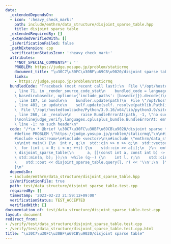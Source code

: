 ```yaml
---
data:
  _extendedDependsOn:
  - icon: ':heavy_check_mark:'
    path: include/emthrm/data_structure/disjoint_sparse_table.hpp
    title: disjoint sparse table
  _extendedRequiredBy: []
  _extendedVerifiedWith: []
  _isVerificationFailed: false
  _pathExtension: cpp
  _verificationStatusIcon: ':heavy_check_mark:'
  attributes:
    '*NOT_SPECIAL_COMMENTS*': ''
    PROBLEM: https://judge.yosupo.jp/problem/staticrmq
    document_title: "\u30C7\u30FC\u30BF\u69CB\u9020/disjoint sparse table"
    links:
    - https://judge.yosupo.jp/problem/staticrmq
  bundledCode: "Traceback (most recent call last):\n  File \"/opt/hostedtoolcache/Python/3.9.16/x64/lib/python3.9/site-packages/onlinejudge_verify/documentation/build.py\"\
    , line 71, in _render_source_code_stat\n    bundled_code = language.bundle(stat.path,\
    \ basedir=basedir, options={'include_paths': [basedir]}).decode()\n  File \"/opt/hostedtoolcache/Python/3.9.16/x64/lib/python3.9/site-packages/onlinejudge_verify/languages/cplusplus.py\"\
    , line 187, in bundle\n    bundler.update(path)\n  File \"/opt/hostedtoolcache/Python/3.9.16/x64/lib/python3.9/site-packages/onlinejudge_verify/languages/cplusplus_bundle.py\"\
    , line 401, in update\n    self.update(self._resolve(pathlib.Path(included), included_from=path))\n\
    \  File \"/opt/hostedtoolcache/Python/3.9.16/x64/lib/python3.9/site-packages/onlinejudge_verify/languages/cplusplus_bundle.py\"\
    , line 260, in _resolve\n    raise BundleErrorAt(path, -1, \"no such header\"\
    )\nonlinejudge_verify.languages.cplusplus_bundle.BundleErrorAt: emthrm/data_structure/disjoint_sparse_table.hpp:\
    \ line -1: no such header\n"
  code: "/*\n * @brief \u30C7\u30FC\u30BF\u69CB\u9020/disjoint sparse table\n */\n\
    #define PROBLEM \"https://judge.yosupo.jp/problem/staticrmq\"\n\n#include <algorithm>\n\
    #include <iostream>\n#include <vector>\n\n#include \"emthrm/data_structure/disjoint_sparse_table.hpp\"\
    \n\nint main() {\n  int n, q;\n  std::cin >> n >> q;\n  std::vector<int> a(n);\n\
    \  for (int i = 0; i < n; ++i) {\n    std::cin >> a[i];\n  }\n  emthrm::DisjointSparseTable\
    \ disjoint_sparse_table(\n      a, [](const int a, const int b) -> int { return\
    \ std::min(a, b); });\n  while (q--) {\n    int l, r;\n    std::cin >> l >> r;\n\
    \    std::cout << disjoint_sparse_table.query(l, r) << '\\n';\n  }\n  return 0;\n\
    }\n"
  dependsOn:
  - include/emthrm/data_structure/disjoint_sparse_table.hpp
  isVerificationFile: true
  path: test/data_structure/disjoint_sparse_table.test.cpp
  requiredBy: []
  timestamp: '2023-02-23 21:59:12+09:00'
  verificationStatus: TEST_ACCEPTED
  verifiedWith: []
documentation_of: test/data_structure/disjoint_sparse_table.test.cpp
layout: document
redirect_from:
- /verify/test/data_structure/disjoint_sparse_table.test.cpp
- /verify/test/data_structure/disjoint_sparse_table.test.cpp.html
title: "\u30C7\u30FC\u30BF\u69CB\u9020/disjoint sparse table"
---
```

